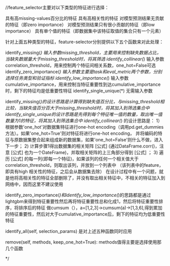 ﻿//feature_selector主要对以下类型的特征进行选择：

具有高missing-values百分比的特征 
具有高相关性的特征
对模型预测结果无贡献的特征（即zero importance）
对模型预测结果只有很小贡献的特征（即low importance）
具有单个值的特征（即数据集中该特征取值的集合只有一个元素）

针对上面五种类型的特征，feature-selector分别提供以下五个函数来对此处理：

identify_missing(*)       输入参数missing_threshold，主要用来控制缺失数据占比，当缺失数据量大于missing_threshold时，将其筛选
identify_collinear(*)      输入参数correlation_threshold，用来控制两个特征间相关系数，one_hot=False可选
identify_zero_importance(*)     输入参数主要是task和eval_metric两个参数，分别选择任务类型和验证指标
identify_low_importance(*)       输入参数cumulative_importance，用来控制当特征重要性到达cumulative_importance时，剩下的特征均是低重要性特征
identify_single_unique(*)     无需输入参数


identify_missing(*)的设计思路是计算得到缺失值百分比，与missing_threshold相比较，当缺失值百分百大于missing_threshold时，将其加入到筛选集合中
identify_single_unique的设计思路是先得到每个特征唯一值的数量，取出唯一值数量为1的特征，将其加入到筛选集合中
identify_collinear(*) 的设计思路是：
1）根据参数'one_hot'对数据集特征进行one-hot encoding（调用pd.get_dummies方法）。如果'one_hot=True'则对特征将进行one-hot encoding，
并将编码的特征与原数据集整合起来组成新的数据集，如果'one_hot=False'则什么不做，进入下一步；
2) 计算步骤1得出数据集的相关矩阵 [公式] (通过DataFrame.corr()，注意 [公式] 也为一个DateFrame)，并取相关矩阵的上三角部分得到 [公式] ；
3) 遍历 [公式] 的每一列(即每一个特征)，如果该列的任何一个相关值大于correlation_threshold，则取出该列，并放到一个列表中
（该列表中的feature，即具有high 相关性的特征，之后会从数据集去除）
在设计过程中有一个问题，就是他将高相关性的特征全部删除了，并没有取出相关特征中，不相关的特征加入到网络中，因而这里不建议使用

identify_zero_importance(*)和identify_low_importance(*)的思路都是通过lightgbm来得到特征重要性然后再将特征重要性总和化成1，然后将特征重要性排序，将排序后的特征
做cumsum（），a=[1,2,3]->cumsum(a)->[1,3,6],得到累加的特征重要性，然后对大于cumulative_importance后，剩下的特征均为低重要性特征

identify_all(self, selection_params) 是对上述五种函数同时应用

remove(self, methods, keep_one_hot=True):
methods值得主要是选择使用那几个函数

*/